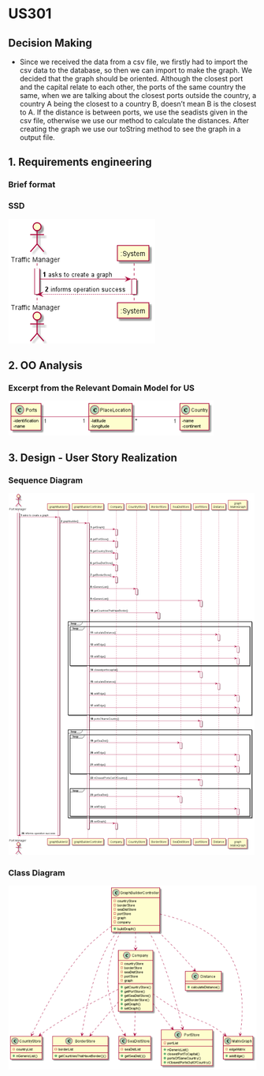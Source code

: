 # US301


## Decision Making

* Since we received the data from a csv file, we firstly had to import the csv data to the database, so then we can import to make the graph. We decided that the graph should be oriented. Although the closest port and the capital relate to each other, the ports of the same country the same, when we are talking about the closest ports outside the country, a country A being the closest to a country B, doesn’t mean B is the closest to A.
  If the distance is between ports, we use the seadists given in the csv file, otherwise we use our method to calculate the distances.
  After creating the graph we use our toString method to see the graph in a output file.


## 1. Requirements engineering

### Brief format

### SSD

![SSD_US301.png](US301_SSD.png)


## 2. OO Analysis


### Excerpt from the Relevant Domain Model for US

![DM_US301.png](US301_DM.png)


## 3. Design - User Story Realization


### Sequence Diagram

![SD_US301.png](US301_SD.png)

### Class Diagram

![CD_US301.png](US301_CD.png)